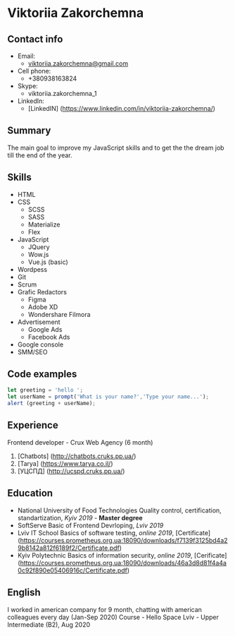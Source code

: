 # Viktoriia Zakorchemna #

## Contact info ##
- Email:
  - viktoriia.zakorchemna@gmail.com
- Cell phone:
  - +380938163824
- Skype:
  - viktoriia.zakorchemna_1
- LinkedIn:
  - [LinkedIN] (https://www.linkedin.com/in/viktoriia-zakorchemna/)


## Summary ##

The main goal to improve my JavaScript skills and to get the the dream job till the end of the year.


## Skills ##

* HTML
* CSS
  * SCSS
  * SASS
  * Materialize
  * Flex
* JavaScript
  * JQuery
  * Wow.js
  * Vue.js (basic)
* Wordpess
* Git
* Scrum
* Grafic Redactors
  * Figma
  * Adobe XD
  * Wondershare Filmora
* Advertisement
  * Google Ads
  * Facebook Ads
* Google console
* SMM/SEO

## Code examples ##
```javascript
let greeting = 'hello ';
let userName = prompt('What is your name?','Type your name...');
alert (greeting + userName);
```

## Experience ## 
Frontend developer - Crux Web Agency (6 month)
1. [Chatbots] (http://chatbots.cruks.pp.ua/)
2. [Tarya] (https://www.tarya.co.il/)
3. [УЦСПД] (http://ucspd.cruks.pp.ua/)

## Education ## 
 
* National University of Food Technologies 
  Quality control, certification, standartization, _Kyiv 2019_ - **Master degree**
* SoftServe 
  Basic of Frontend Devrloping, _Lviv 2019_
* Lviv IT School
  Basics of software testing, _online 2019_,
  [Certificate] (https://courses.prometheus.org.ua:18090/downloads/f7139f3125bd4a29b8142a812f6189f2/Certificate.pdf)
* Kyiv Polytechnic
  Basics of information security, _online 2019_,
  [Cerificate] (https://courses.prometheus.org.ua:18090/downloads/46a3d8d81f4a4a0c92f890e05406916c/Certificate.pdf)

## English ## 

I worked in american company for 9 month, chatting with american colleagues every day (Jan-Sep 2020)
Course - Hello Space Lviv - Upper Intermediate (B2), Aug 2020
